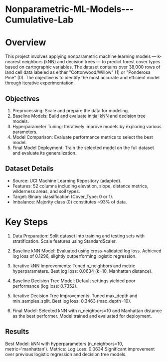 # Nonparametric-ML-Models---Cumulative-Lab
# Overview
This project involves applying nonparametric machine learning models — k-nearest neighbors (kNN) and decision trees — to predict forest cover types based on cartographic variables. The dataset contains over 38,000 rows of land cell data labeled as either "Cottonwood/Willow" (1) or "Ponderosa Pine" (0). The objective is to identify the most accurate and efficient model through iterative experimentation.

## Objectives
1. Preprocessing: Scale and prepare the data for modeling.
2. Baseline Models: Build and evaluate initial kNN and decision tree models.
3. Hyperparameter Tuning: Iteratively improve models by exploring various parameters.
4. Model Comparison: Evaluate performance metrics to select the best model.
5. Final Model Deployment: Train the selected model on the full dataset and evaluate its generalization.

## Dataset Details
- Source: UCI Machine Learning Repository (adapted).
- Features: 52 columns including elevation, slope, distance metrics, wilderness areas, and soil 
  types.
- Target: Binary classification (Cover_Type: 0 or 1).
- Imbalance: Majority class (0) constitutes ~93% of data.

# Key Steps
1. Data Preparation:
Split dataset into training and testing sets with stratification.
Scale features using StandardScaler.

2. Baseline kNN Model:
Evaluated using cross-validated log loss.
Achieved log loss of 0.1296, slightly outperforming logistic regression.

3. Iterative kNN Improvements:
Tuned n_neighbors and metric hyperparameters.
Best log loss: 0.0634 (k=10, Manhattan distance).

4. Baseline Decision Tree Model:
Default settings yielded poor performance (log loss: 0.7352).

5. Iterative Decision Tree Improvements:
Tuned max_depth and min_samples_split.
Best log loss: 0.3463 (max_depth=10).

6. Final Model:
Selected kNN with n_neighbors=10 and Manhattan distance as the best performer.
Model trained and evaluated for deployment.

## Results
Best Model: kNN with hyperparameters (n_neighbors=10, metric='manhattan').
Metrics:
Log Loss: 0.0634
Significant improvement over previous logistic regression and decision tree models.
